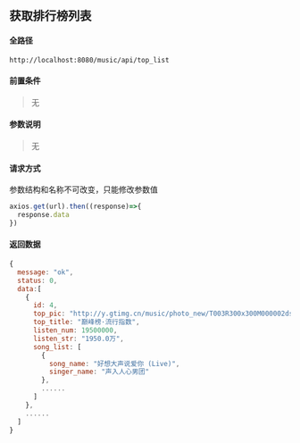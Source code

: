 ## 获取排行榜列表

#### 全路径

```
http://localhost:8080/music/api/top_list
```

#### 前置条件

> 无
>

#### 参数说明

> 无
>

#### 请求方式

参数结构和名称不可改变，只能修改参数值

```js
axios.get(url).then((response)=>{
  response.data
})
```

#### 返回数据

```js
{
  message: "ok",
  status: 0,
  data:[
    {
      id: 4,
      top_pic: "http://y.gtimg.cn/music/photo_new/T003R300x300M000002ds7XQ1NQlW2.jpg",
      top_title: "巅峰榜·流行指数",
      listen_num: 19500000,
      listen_str: "1950.0万",
      song_list: [
        {
          song_name: "好想大声说爱你 (Live)",
          singer_name: "声入人心男团"
        },
        ......
      ]
    },
    ......
  ]
}
```

